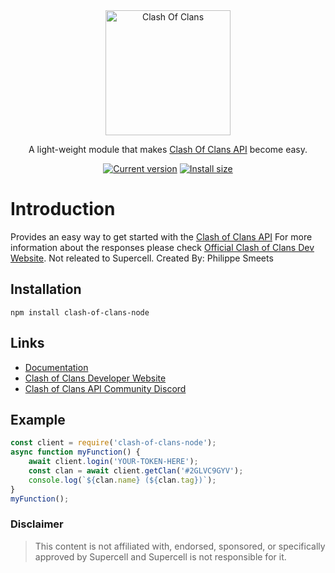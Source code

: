 <div align="center">
 <img src="https://1000logos.net/wp-content/uploads/2021/02/Clash-of-Clans-logo.png" height="200px"  alt="Clash Of Clans"/>
 <br>
 <p>A light-weight module that makes <a href="https://developer.clashofclans.com/">Clash Of Clans API</a> become easy.</p>
 <a href="https://packagephobia.now.sh/result?p=clash-of-clans-node"><img src="https://badgen.net/packagephobia/install/clash-of-clans-node" alt="Current version"></a>
 <a href="https://www.npmjs.com/package/clash-of-clans-node"><img src="https://img.shields.io/npm/v/clash-of-clans-node" alt="Install size"></a>
 <br>
</div>

# Introduction

Provides an easy way to get started with the [Clash of Clans API](https://developer.clashofclans.com)
For more information about the responses please check [Official Clash of Clans Dev Website](https://developer.clashofclans.com/api-docs/index.html). Not releated to Supercell.
Created By: Philippe Smeets

## Installation

`npm install clash-of-clans-node`

## Links

- [Documentation](https://github.com/Knightplayzz/clash-of-clans)
- [Clash of Clans Developer Website](https://developer.clashofclans.com/)
- [Clash of Clans API Community Discord](https://discord.gg/Eaja7gJ)

## Example

```javascript
const client = require('clash-of-clans-node');
async function myFunction() {
    await client.login('YOUR-TOKEN-HERE');
    const clan = await client.getClan('#2GLVC9GYV');
    console.log(`${clan.name} (${clan.tag})`);
}
myFunction();
```

### Disclaimer

> This content is not affiliated with, endorsed, sponsored, or specifically approved by Supercell and Supercell is not responsible for it.
